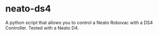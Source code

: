 # neato-ds4
A python script that allows you to control a Neato Robovac with a DS4 Controller. Tested with a Neato D4.
